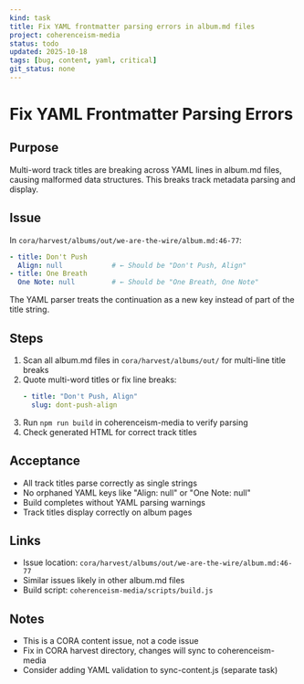 ```yaml
---
kind: task
title: Fix YAML frontmatter parsing errors in album.md files
project: coherenceism-media
status: todo
updated: 2025-10-18
tags: [bug, content, yaml, critical]
git_status: none
---
```


# Fix YAML Frontmatter Parsing Errors

## Purpose
Multi-word track titles are breaking across YAML lines in album.md files, causing malformed data structures. This breaks track metadata parsing and display.

## Issue
In `cora/harvest/albums/out/we-are-the-wire/album.md:46-77`:
```yaml
- title: Don't Push
  Align: null            # ← Should be "Don't Push, Align"
- title: One Breath
  One Note: null         # ← Should be "One Breath, One Note"
```

The YAML parser treats the continuation as a new key instead of part of the title string.

## Steps
1. Scan all album.md files in `cora/harvest/albums/out/` for multi-line title breaks
2. Quote multi-word titles or fix line breaks:
   ```yaml
   - title: "Don't Push, Align"
     slug: dont-push-align
   ```
3. Run `npm run build` in coherenceism-media to verify parsing
4. Check generated HTML for correct track titles

## Acceptance
- All track titles parse correctly as single strings
- No orphaned YAML keys like "Align: null" or "One Note: null"
- Build completes without YAML parsing warnings
- Track titles display correctly on album pages

## Links
- Issue location: `cora/harvest/albums/out/we-are-the-wire/album.md:46-77`
- Similar issues likely in other album.md files
- Build script: `coherenceism-media/scripts/build.js`

## Notes
- This is a CORA content issue, not a code issue
- Fix in CORA harvest directory, changes will sync to coherenceism-media
- Consider adding YAML validation to sync-content.js (separate task)
